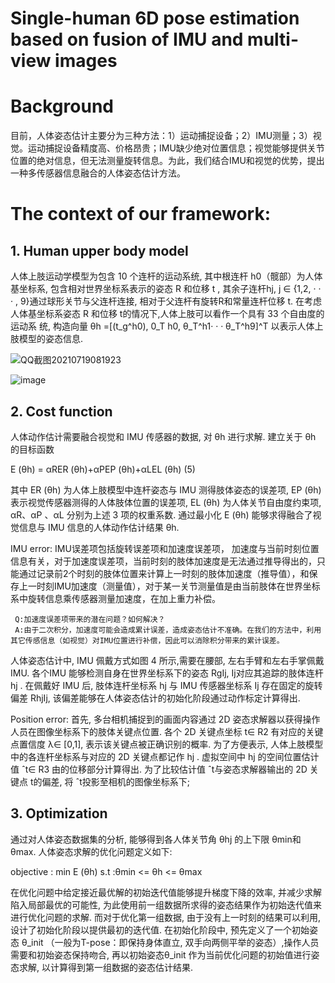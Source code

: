 # Single-human 6D pose estimation based on fusion of IMU and multi-view images

# Background
目前，人体姿态估计主要分为三种方法：1）运动捕捉设备；2）IMU测量；3）视觉。运动捕捉设备精度高、价格昂贵；IMU缺少绝对位置信息；视觉能够提供关节位置的绝对信息，但无法测量旋转信息。为此，我们结合IMU和视觉的优势，提出一种多传感器信息融合的人体姿态估计方法。

# The context of our framework:
 ## 1. Human upper body model
 
 人体上肢运动学模型为包含 10 个连杆的运动系统, 其中根连杆 h0（髋部）为人体基坐标系, 包含相对世界坐标系表示的姿态 R 和位移 t , 其余子连杆hj, j ∈ {1,2, · · · , 9}通过球形关节与父连杆连接, 相对于父连杆有旋转R和常量连杆位移 t. 在考虑人体基坐标系姿态 R 和位移 t的情况下,人体上肢可以看作一个具有 33 个自由度的运动系
统, 构造向量 θh =[(t_g^h0), 0_T h0, θ_T^h1· · · θ_T^h9]^T 以表示人体上肢模型的姿态信息.
  
 ![QQ截图20210719081923](https://user-images.githubusercontent.com/52600391/126127071-12ac66d1-6809-457d-8863-1a365f19c269.png)

![image](https://user-images.githubusercontent.com/52600391/126116124-7167d3e3-5b78-4a1c-9c63-8892489ee3cb.png)


  ## 2. Cost function

人体动作估计需要融合视觉和 IMU 传感器的数据, 对 θh 进行求解. 建立关于 θh 的目标函数

E (θh) = αRER (θh)+αPEP (θh)+αLEL (θh) (5)

其中 ER (θh) 为人体上肢模型中连杆姿态与 IMU 测得肢体姿态的误差项, EP (θh) 表示视觉传感器测得的人体肢体位置的误差项, EL (θh) 为人体关节自由度约束项, αR、αP 、αL 分别为上述 3 项的权重系数. 通过最小化 E (θh) 能够求得融合了视觉信息与 IMU 信息的人体动作估计结果 θh.

   IMU error:
     IMU误差项包括旋转误差项和加速度误差项，   加速度与当前时刻位置信息有关，对于加速度误差项，当前时刻的肢体加速度是无法通过推导得出的，只能通过记录前2个时刻的肢体位置来计算上一时刻的肢体加速度（推导值），和保存上一时刻IMU加速度（测量值），对于某一关节测量值是由当前肢体在世界坐标系中旋转信息乘传感器测量加速度，在加上重力补偿。
     
     Q:加速度误差项带来的潜在问题？如何解决？
     A:由于二次积分，加速度可能会造成累计误差，造成姿态估计不准确。在我们的方法中，利用其它传感信息（如视觉）对IMU位置进行补偿，因此可以消除积分带来的累计误差。
     
人体姿态估计中, IMU 佩戴方式如图 4 所示,需要在腰部, 左右手臂和左右手掌佩戴 IMU. 各个IMU 能够检测自身在世界坐标系下的姿态 RgIj, Ij对应其追踪的肢体连杆 hj . 在佩戴好 IMU 后, 肢体连杆坐标系 hj 与 IMU 传感器坐标系 Ij 存在固定的旋转偏差 RhjIj, 该偏差能够在人体姿态估计的初始化阶段通过动作标定计算得出.
    
   Position error:
    首先, 多台相机捕捉到的画面内容通过 2D 姿态求解器以获得操作人员在图像坐标系下的肢体关键点位置. 各个 2D 关键点坐标 t∈ R2 有对应的关键点置信度 λ∈ [0,1], 表示该关键点被正确识别的概率. 为了方便表示, 人体上肢模型中的各连杆坐标系与对应的 2D 关键点都记作 hj . 虚拟空间中 hj 的空间位置估计值 ˆt∈ R3 由的位移部分计算得出. 为了比较估计值 ˆt与姿态求解器输出的 2D 关键点 t的偏差, 将 ˆt投影至相机的图像坐标系下;

  ## 3. Optimization
  
  通过对人体姿态数据集的分析, 能够得到各人体关节角 θhj 的上下限 θmin和 θmax. 人体姿态求解的优化问题定义如下:
  
objective : min E (θh) s.t :θmin <= θh <= θmax

  在优化问题中给定接近最优解的初始迭代值能够提升梯度下降的效率, 并减少求解陷入局部最优的可能性, 为此使用前一组数据所求得的姿态结果作为初始迭代值来进行优化问题的求解. 而对于优化第一组数据, 由于没有上一时刻的结果可以利用, 设计了初始化阶段以提供最初的迭代值. 在初始化阶段中, 预先定义了一个初始姿态 θ_init （一般为T-pose：即保持身体直立, 双手向两侧平举的姿态）,操作人员需要和初始姿态保持吻合, 再以初始姿态θ_init 作为当前优化问题的初始值进行姿态求解, 以计算得到第一组数据的姿态估计结果. 

